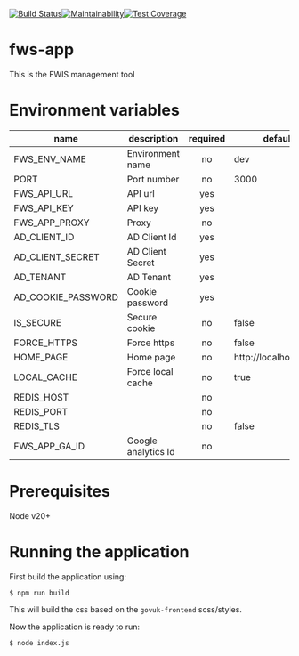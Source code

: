 [![Build Status](https://www.travis-ci.com/DEFRA/fws-app.svg?token=gaJqX8fxhoSAADGJKMvM&branch=master)](https://www.travis-ci.com/DEFRA/fws-app)[![Maintainability](https://api.codeclimate.com/v1/badges/ecaa39b7ca248c7ede24/maintainability)](https://codeclimate.com/github/DEFRA/fws-app/maintainability)[![Test Coverage](https://api.codeclimate.com/v1/badges/ecaa39b7ca248c7ede24/test_coverage)](https://codeclimate.com/github/DEFRA/fws-app/test_coverage)

# fws-app
This is the FWIS management tool

# Environment variables

| name               | description           | required |        default        |       valid        | notes |
|--------------------|------------------     |:--------:|-----------------------|:------------------:|-------|
| FWS_ENV_NAME       | Environment name      |    no    | dev                   | dev,tst,pre,prd    |       |
| PORT               | Port number           |    no    | 3000                  |                    |       |
| FWS_API_URL        | API url               |    yes   |                       |                    |       |
| FWS_API_KEY        | API key               |    yes   |                       |                    |       |
| FWS_APP_PROXY      | Proxy                 |    no    |                       |                    |       |
| AD_CLIENT_ID       | AD Client Id          |    yes   |                       |                    |       |
| AD_CLIENT_SECRET   | AD Client Secret      |    yes   |                       |                    |       |
| AD_TENANT          | AD Tenant             |    yes   |                       |                    |       |
| AD_COOKIE_PASSWORD | Cookie password       |    yes   |                       |                    |       |
| IS_SECURE          | Secure cookie         |    no    | false                 |                    |       |
| FORCE_HTTPS        | Force https           |    no    | false                 |                    |       |
| HOME_PAGE          | Home page             |    no    | http://localhost:3000 |                    |       |
| LOCAL_CACHE        | Force local cache     |    no    | true                  |                    |       |
| REDIS_HOST         |                       |    no    |                       |                    |       |
| REDIS_PORT         |                       |    no    |                       |                    |       |
| REDIS_TLS          |                       |    no    | false                 |                    |       |
| FWS_APP_GA_ID      | Google analytics Id   |    no    |                       |                    |       |



# Prerequisites

Node v20+

# Running the application

First build the application using:

`$ npm run build`

This will build the css based on the `govuk-frontend` scss/styles.

Now the application is ready to run:

`$ node index.js`
